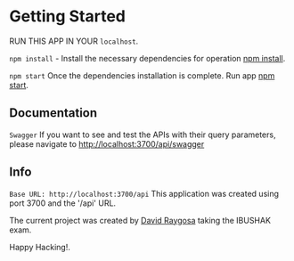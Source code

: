 # Getting Started

RUN THIS APP IN YOUR `localhost`.

`npm install` - Install the necessary dependencies for operation [npm install]().

`npm start` Once the dependencies installation is complete. Run app [npm start]().

## Documentation

`Swagger` If you want to see and test the APIs with their query parameters, please navigate to [http://localhost:3700/api/swagger](http://localhost:3700/api/swagger)

## Info

`Base URL: http://localhost:3700/api` This application was created using port 3700 and the '/api' URL.

The current project was created by [David Raygosa](https://github.com/DavidRaygosa) taking the IBUSHAK exam.

Happy Hacking!.